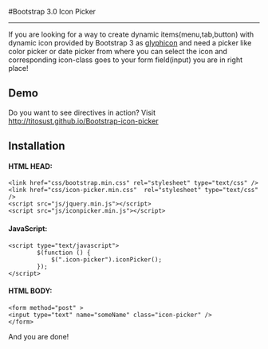 #Bootstrap 3.0 Icon Picker

***

If you are looking for a way to create dynamic items(menu,tab,button) with dynamic icon provided by Bootstrap 3 as [glyphicon](http://getbootstrap.com/components/) and need a picker like color picker or date picker from where you can select the icon and corresponding icon-class goes to your form field(input) you are in right place!

## Demo

Do you want to see directives in action? Visit http://titosust.github.io/Bootstrap-icon-picker

## Installation

#### HTML HEAD:
```
<link href="css/bootstrap.min.css" rel="stylesheet" type="text/css" />
<link href="css/icon-picker.min.css"  rel="stylesheet" type="text/css" />
<script src="js/jquery.min.js"></script>
<script src="js/iconpicker.min.js"></script>
```

#### JavaScript:
```
<script type="text/javascript">
        $(function () {
            $(".icon-picker").iconPicker();
        });
</script>
```

#### HTML BODY:
```
<form method="post" >
<input type="text" name="someName" class="icon-picker" />
</form>
```

<p>And you are done!</p>
